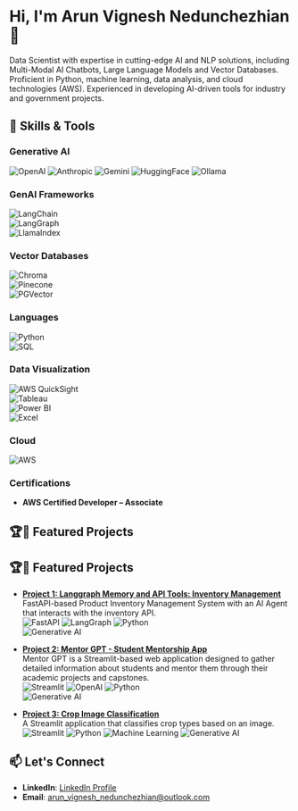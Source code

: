 # Hi, I'm Arun Vignesh Nedunchezhian 👋

Data Scientist with expertise in cutting-edge AI and NLP solutions, including Multi-Modal AI Chatbots, Large Language Models and Vector Databases. Proficient in Python, machine learning, data analysis, and cloud technologies (AWS). Experienced in developing AI-driven tools for industry and government projects.

## 🚀 Skills & Tools

### Generative AI  
![OpenAI](https://img.shields.io/badge/OpenAI-blue) 
![Anthropic](https://img.shields.io/badge/Anthropic-orange) 
![Gemini](https://img.shields.io/badge/Gemini-yellow)
![HuggingFace](https://img.shields.io/badge/HuggingFace-Transformers-purple) 
![Ollama](https://img.shields.io/badge/Ollama-green)

### GenAI Frameworks  
![LangChain](https://img.shields.io/badge/LangChain-Framework-blue)  
![LangGraph](https://img.shields.io/badge/LangGraph-Framework-purple)  
![LlamaIndex](https://img.shields.io/badge/LlamaIndex-green)

### Vector Databases  
![Chroma](https://img.shields.io/badge/Chroma-VectorDB-blue)  
![Pinecone](https://img.shields.io/badge/Pinecone-VectorDB-green)  
![PGVector](https://img.shields.io/badge/PGVector-PostgreSQL-yellow)

### Languages  
![Python](https://img.shields.io/badge/Python-3.10-blue)  
![SQL](https://img.shields.io/badge/SQL-DataQuery-yellow)

### Data Visualization  
![AWS QuickSight](https://img.shields.io/badge/AWS%20QuickSight-Data%20Visualization-orange)  
![Tableau](https://img.shields.io/badge/Tableau-Dashboard-blue)  
![Power BI](https://img.shields.io/badge/PowerBI-Reports-yellow)  
![Excel](https://img.shields.io/badge/Excel-Spreadsheet-green)

### Cloud  
![AWS](https://img.shields.io/badge/Amazon%20Web%20Services-Cloud-red)


### Certifications
- **AWS Certified Developer – Associate**
  
## 🏆🌟 Featured Projects
## 🏆🌟 Featured Projects

- **[Project 1: Langgraph Memory and API Tools: Inventory Management](https://github.com/arun-bravo-6-going-dark/Langgraph-Memory-and-API-Tools)**  
   FastAPI-based Product Inventory Management System with an AI Agent that interacts with the inventory API.  
   ![FastAPI](https://img.shields.io/badge/FastAPI-Backend-blue) 
   ![LangGraph](https://img.shields.io/badge/LangGraph-Framework-purple) 
   ![Python](https://img.shields.io/badge/Python-3.10-yellow)  
   ![Generative AI](https://img.shields.io/badge/Generative%20AI-Tools-green)

- **[Project 2: Mentor GPT - Student Mentorship App](https://github.com/arun-bravo-6-going-dark/Mentor-GPT)**  
   Mentor GPT is a Streamlit-based web application designed to gather detailed information about students and mentor them through their academic projects and capstones.  
   ![Streamlit](https://img.shields.io/badge/Streamlit-Frontend-red) 
   ![OpenAI](https://img.shields.io/badge/OpenAI-API-blue) 
   ![Python](https://img.shields.io/badge/Python-3.10-yellow)  
   ![Generative AI](https://img.shields.io/badge/Generative%20AI-MentorGPT-green)

- **[Project 3: Crop Image Classification](https://github.com/arun-bravo-6-going-dark/Crop_Image_Classification)**  
   A Streamlit application that classifies crop types based on an image.  
   ![Streamlit](https://img.shields.io/badge/Streamlit-Frontend-red) 
   ![Python](https://img.shields.io/badge/Python-3.10-yellow) 
   ![Machine Learning](https://img.shields.io/badge/Machine%20Learning-Classification-green)
   ![Generative AI](https://img.shields.io/badge/Generative%20AI-Tools-green) 

## 📫 Let's Connect
- **LinkedIn**: [LinkedIn Profile](https://www.linkedin.com/in/arun-vignesh-n/)
- **Email**: arun_vignesh_nedunchezhian@outlook.com
